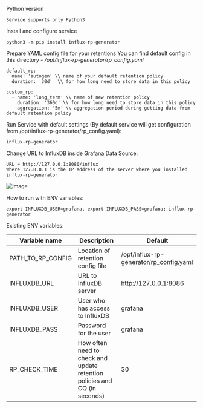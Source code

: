 Python version
```
Service supports only Python3
```

Install and configure service
```
python3 -m pip install influx-rp-generator
```

Prepare YAML config file for your retentions
You can find default config in this directory - */opt/influx-rp-generator/rp_config.yaml*
```
default_rp:
  name: 'autogen' \\ name of your default retention policy
  duration: '30d'  \\ for how long need to store data in this policy

custom_rp:
  - name: 'long_term' \\ name of new retention policy
    duration: '360d' \\ for how long need to store data in this policy
    aggregation: '5m' \\ aggregation period during getting data from default retention policy
```

Run Service with default settings (By default service will get configuration from /opt/influx-rp-generator/rp_config.yaml):
```
influx-rp-generator
```

Change URL to InfluxDB inside Grafana Data Source:
```
URL = http://127.0.0.1:8080/influx
Where 127.0.0.1 is the IP address of the server where you installed influx-rp-generator
```
![image](https://user-images.githubusercontent.com/61619927/77069954-07acf900-69f2-11ea-9215-9f683dc05f40.png)

How to run with ENV variables:
```
export INFLUXDB_USER=grafana, export INFLUXDB_PASS=grafana; influx-rp-generator
```

Existing ENV variables:

|Variable name|Description|Default|
|---|---|---|
|PATH_TO_RP_CONFIG|Location of retention config file | /opt/influx-rp-generator/rp_config.yaml |
|INFLUXDB_URL|URL to InfluxDB server | http://127.0.0.1:8086 |
|INFLUXDB_USER|User who has access to InfluxDB|grafana|
|INFLUXDB_PASS|Password for the user|grafana|
|RP_CHECK_TIME|How often need to check and update retention policies and CQ (in seconds)|30|